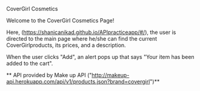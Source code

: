 CoverGirl Cosmetics

Welcome to the CoverGirl Cosmetics Page!

Here, (https://shanicanikad.github.io/APIpracticeapp/#/), the user is directed to the main page where he/she can find the current CoverGirlproducts, its prices, and a description.

When the user clicks "Add", an alert pops up that says "Your item has been added to the cart". 


** API provided by Make up API ("http://makeup-api.herokuapp.com/api/v1/products.json?brand=covergirl")**